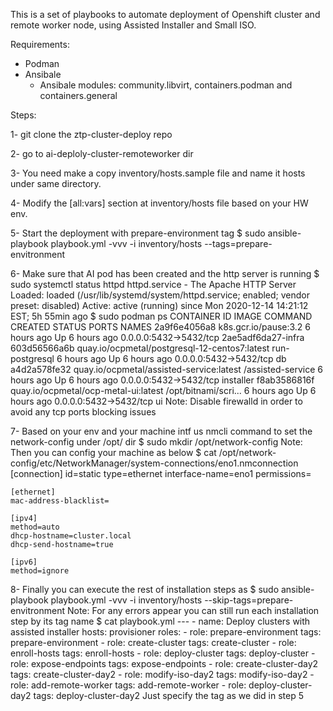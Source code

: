 This is a set of playbooks to automate deployment of Openshift cluster and remote worker node, using Assisted Installer
and Small ISO.

Requirements:

- Podman
- Ansibale
    - Ansibale modules: community.libvirt, containers.podman and containers.general

Steps:

1- git clone the ztp-cluster-deploy repo

2- go to ai-deploly-cluster-remoteworker dir

3- You need make a copy inventory/hosts.sample file and name it hosts under same directory.

4- Modify the [all:vars] section at inventory/hosts file based on your HW env.

5- Start the deployment with prepare-environment tag
    $ sudo ansible-playbook playbook.yml -vvv -i inventory/hosts --tags=prepare-envitronment

6- Make sure that AI pod has been created and the http server is running 
    $ sudo systemctl status httpd
      httpd.service - The Apache HTTP Server
        Loaded: loaded (/usr/lib/systemd/system/httpd.service; enabled; vendor preset: disabled)
        Active: active (running) since Mon 2020-12-14 14:21:12 EST; 5h 55min ago
    $ sudo podman ps
    CONTAINER ID  IMAGE                                          COMMAND               CREATED      STATUS          PORTS                   NAMES
    2a9f6e4056a8  k8s.gcr.io/pause:3.2                                                 6 hours ago  Up 6 hours ago  0.0.0.0:5432->5432/tcp  2ae5adf6da27-infra
    603d56566a6b  quay.io/ocpmetal/postgresql-12-centos7:latest  run-postgresql        6 hours ago  Up 6 hours ago  0.0.0.0:5432->5432/tcp  db
    a4d2a578fe32  quay.io/ocpmetal/assisted-service:latest       /assisted-service     6 hours ago  Up 6 hours ago  0.0.0.0:5432->5432/tcp  installer
    f8ab3586816f  quay.io/ocpmetal/ocp-metal-ui:latest           /opt/bitnami/scri...  6 hours ago  Up 6 hours ago  0.0.0.0:5432->5432/tcp  ui
    Note: Disable firewalld in order to avoid any tcp ports blocking issues

7- Based on your env and your machine intf us nmcli command to set the network-config under /opt/ dir
    $ sudo mkdir /opt/network-config
    Note: Then you can config your machine as below
    $ cat /opt/network-config/etc/NetworkManager/system-connections/eno1.nmconnection 
    [connection]
    id=static
    type=ethernet
    interface-name=eno1
    permissions=
    
    [ethernet]
    mac-address-blacklist=
    
    [ipv4]
    method=auto
    dhcp-hostname=cluster.local
    dhcp-send-hostname=true
    
    [ipv6]
    method=ignore

8- Finally you can execute the rest of installation steps as 
    $ sudo ansible-playbook playbook.yml -vvv -i inventory/hosts --skip-tags=prepare-envitronment
    Note: For any errors appear you can still run each installation step by its tag name
    $ cat playbook.yml 
    ---
    - name: Deploy clusters with assisted installer
      hosts: provisioner
      roles:
        - role: prepare-environment
          tags: prepare-environment
        - role: create-cluster
          tags: create-cluster
        - role: enroll-hosts
          tags: enroll-hosts
        - role: deploy-cluster
          tags: deploy-cluster
        - role: expose-endpoints
          tags: expose-endpoints
        - role: create-cluster-day2
          tags: create-cluster-day2
        - role: modify-iso-day2
          tags: modify-iso-day2
        - role: add-remote-worker
          tags: add-remote-worker
        - role: deploy-cluster-day2
          tags: deploy-cluster-day2
    Just specify the tag as we did in step 5



